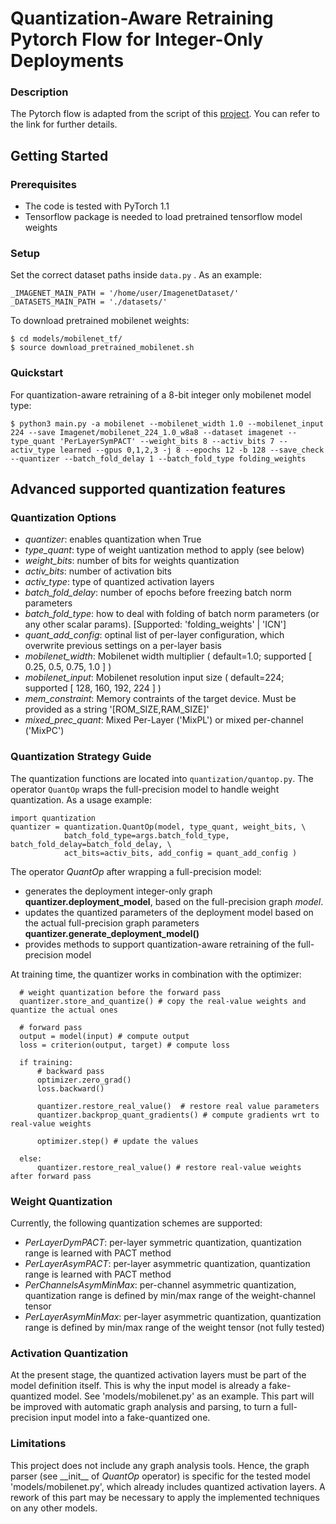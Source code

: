 # Quantization-Aware Retraining Pytorch Flow for Integer-Only Deployments

### Description
The Pytorch flow is adapted from the script of this [project](https://github.com/mrusci/training-mixed-precision-quantized-networks).
You can refer to the link for further details.

## Getting Started

### Prerequisites
- The code is tested with PyTorch 1.1 
- Tensorflow package is needed to load pretrained tensorflow model weights

### Setup
Set the correct dataset paths inside `data.py` . As an example:
```
_IMAGENET_MAIN_PATH = '/home/user/ImagenetDataset/'
_DATASETS_MAIN_PATH = './datasets/'
```
To download pretrained mobilenet weights:
```
$ cd models/mobilenet_tf/
$ source download_pretrained_mobilenet.sh
```

### Quickstart
For quantization-aware retraining of a 8-bit integer only mobilenet model type:
```
$ python3 main.py -a mobilenet --mobilenet_width 1.0 --mobilenet_input 224 --save Imagenet/mobilenet_224_1.0_w8a8 --dataset imagenet --type_quant 'PerLayerSymPACT' --weight_bits 8 --activ_bits 7 --activ_type learned --gpus 0,1,2,3 -j 8 --epochs 12 -b 128 --save_check --quantizer --batch_fold_delay 1 --batch_fold_type folding_weights
```

## Advanced supported quantization features
### Quantization Options

- *quantizer*: enables quantization when True 
- *type_quant*: type of weight uantization method to apply (see below)
- *weight_bits*: number of bits for weights quantization
- *activ_bits*: number of activation bits
- *activ_type*: type of quantized activation layers
- *batch_fold_delay*: number of epochs before freezing batch norm parameters 
- *batch_fold_type*: how to deal with folding of batch norm parameters (or any other scalar params). \[Supported: 'folding_weights' | 'ICN'\] 
- *quant_add_config*: optinal list of per-layer configuration, which overwrite previous settings on a per-layer basis
- *mobilenet_width*: Mobilenet width multiplier ( default=1.0; supported \[ 0.25, 0.5, 0.75, 1.0 \] ) 
- *mobilenet_input*: Mobilenet resolution input size ( default=224; supported \[ 128, 160, 192, 224 \] ) 
- *mem_constraint*: Memory contraints of the target device. Must be provided as a string '\[ROM_SIZE,RAM_SIZE\]'
- *mixed_prec_quant*: Mixed Per-Layer ('MixPL') or mixed per-channel ('MixPC') 


### Quantization Strategy Guide

The quantization functions are located into `quantization/quantop.py`. The operator `QuantOp` wraps the full-precision model to handle weight quantization. As a usage example:
```
import quantization 
quantizer = quantization.QuantOp(model, type_quant, weight_bits, \
            batch_fold_type=args.batch_fold_type, batch_fold_delay=batch_fold_delay, \
            act_bits=activ_bits, add_config = quant_add_config )
```

The operator *QuantOp* after wrapping a full-precision model:

- generates the deployment  integer-only graph **quantizer.deployment_model**, based on the full-precision graph *model*.
- updates the quantized parameters of the deployment model based on the actual full-precision graph parameters **quantizer.generate_deployment_model()**
- provides methods to support quantization-aware retraining of the full-precision model

At training time, the quantizer works in combination with the optimizer: 
```
  # weight quantization before the forward pass
  quantizer.store_and_quantize() # copy the real-value weights and quantize the actual ones
   
  # forward pass
  output = model(input) # compute output
  loss = criterion(output, target) # compute loss

  if training:
      # backward pass
      optimizer.zero_grad()
      loss.backward()

      quantizer.restore_real_value()  # restore real value parameters          
      quantizer.backprop_quant_gradients() # compute gradients wrt to real-value weights      

      optimizer.step() # update the values
      
  else:
      quantizer.restore_real_value() # restore real-value weights after forward pass
```


### Weight Quantization
Currently, the following quantization schemes are supported:

- *PerLayerDymPACT*: per-layer symmetric quantization, quantization range is learned with PACT method
- *PerLayerAsymPACT*: per-layer asymmetric quantization, quantization range is learned with PACT method
- *PerChannelsAsymMinMax*: per-channel asymmetric quantization, quantization range is defined by min/max range of the weight-channel tensor 
- *PerLayerAsymMinMax*: per-layer asymmetric quantization, quantization range is defined by min/max range of the weight tensor (not fully tested)


### Activation Quantization
At the present stage, the quantized activation layers must be part of the model definition itself. 
This is why the input model is already a fake-quantized model. See 'models/mobilenet.py' as an example. 
This part will be improved with automatic graph analysis and parsing, to turn a full-precision input model into a fake-quantized one.

### Limitations
This project does not include any graph analysis tools. Hence, the graph parser (see \_\_init\_\_ of *QuantOp* operator) is specific for the tested model 'models/mobilenet.py', which already includes quantized activation layers. A rework of this part may be necessary to apply the implemented techniques on any other models.